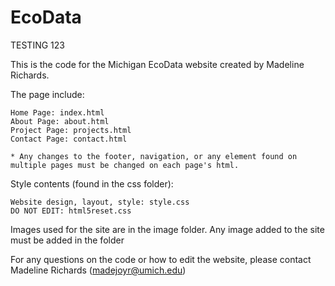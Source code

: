 # EcoData 

TESTING 123

This is the code for the Michigan EcoData website created by Madeline Richards. 


The page include:

	Home Page: index.html
	About Page: about.html
	Project Page: projects.html
	Contact Page: contact.html

	* Any changes to the footer, navigation, or any element found on multiple pages must be changed on each page's html.


Style contents (found in the css folder):

	Website design, layout, style: style.css
	DO NOT EDIT: html5reset.css


Images used for the site are in the image folder. Any image added to the site must be added in the folder


For any questions on the code or how to edit the website, please contact Madeline Richards (madejoyr@umich.edu)
